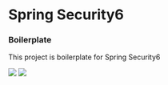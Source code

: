 # Spring Security6

### Boilerplate

This project is boilerplate for Spring Security6

<a href="https://spring.io/projects/spring-boot"><img src="https://img.shields.io/badge/SpringBoot 3-6DB33F?style=for-the-badge&logo=spring&logoColor=white"/></a>
<a href="https://spring.io/projects/spring-security"><img src="https://img.shields.io/badge/Spring_Security 6-6DB33F?style=for-the-badge&logo=Spring-Security&logoColor=white"/></a>
